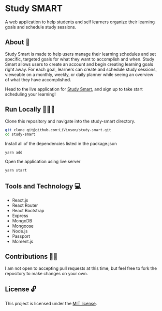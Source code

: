 # Study SMART  

A web application to help students and self learners organize their learning goals and schedule study sessions.

## About 📝

Study Smart is made to help users manage their learning schedules and set specific, targeted goals for what they want to accomplish and when. Study Smart allows users to create an account and begin creating learning goals right away. For each goal, learners can create and schedule study sessions, vieweable on a monthly, weekly, or daily planner while seeing an overview of what they have accomplished.

Head to the live application for [Study Smart](https://vast-temple-43715.herokuapp.com/), and sign up to take start scheduling your learning!

## Run Locally 🏃🏿‍♀️

Clone this repository and navigate into the study-smart directory.

```bash
git clone git@github.com:LiVinson/study-smart.git
cd study-smart
```

Install all of the dependencies listed in the package.json

```node
yarn add
```

Open the application using live server

```bash
yarn start
```

## Tools and Technology 💻

* React.js
* React Router
* React Bootstrap
* Express
* MongoDB
* Mongoose
* Node.js
* Passport
* Moment.js

## Contributions 🤝🏾

I am not open to accepting pull requests at this time, but feel free to fork the repository to make changes on your own.

## License 🔓

This project is licensed under the [MIT license](https://github.com/LiVinson/study-smart/blob/master/LICENSE).

